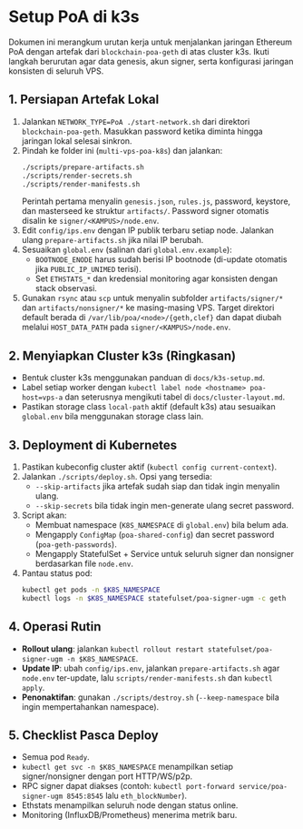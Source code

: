 # Setup PoA di k3s

Dokumen ini merangkum urutan kerja untuk menjalankan jaringan Ethereum PoA dengan artefak dari `blockchain-poa-geth` di atas cluster k3s. Ikuti langkah berurutan agar data genesis, akun signer, serta konfigurasi jaringan konsisten di seluruh VPS.

## 1. Persiapan Artefak Lokal
1. Jalankan `NETWORK_TYPE=PoA ./start-network.sh` dari direktori `blockchain-poa-geth`. Masukkan password ketika diminta hingga jaringan lokal selesai sinkron.
2. Pindah ke folder ini (`multi-vps-poa-k8s`) dan jalankan:
   ```bash
   ./scripts/prepare-artifacts.sh
   ./scripts/render-secrets.sh
   ./scripts/render-manifests.sh
   ```
   Perintah pertama menyalin `genesis.json`, `rules.js`, password, keystore, dan masterseed ke struktur `artifacts/`. Password signer otomatis disalin ke `signer/<KAMPUS>/node.env`.
3. Edit `config/ips.env` dengan IP publik terbaru setiap node. Jalankan ulang `prepare-artifacts.sh` jika nilai IP berubah.
4. Sesuaikan `global.env` (salinan dari `global.env.example`):
   - `BOOTNODE_ENODE` harus sudah berisi IP bootnode (di-update otomatis jika `PUBLIC_IP_UNIMED` terisi).
   - Set `ETHSTATS_*` dan kredensial monitoring agar konsisten dengan stack observasi.
5. Gunakan `rsync` atau `scp` untuk menyalin subfolder `artifacts/signer/*` dan `artifacts/nonsigner/*` ke masing-masing VPS. Target direktori default berada di `/var/lib/poa/<node>/{geth,clef}` dan dapat diubah melalui `HOST_DATA_PATH` pada `signer/<KAMPUS>/node.env`.

## 2. Menyiapkan Cluster k3s (Ringkasan)
- Bentuk cluster k3s menggunakan panduan di `docs/k3s-setup.md`.
- Label setiap worker dengan `kubectl label node <hostname> poa-host=vps-a` dan seterusnya mengikuti tabel di `docs/cluster-layout.md`.
- Pastikan storage class `local-path` aktif (default k3s) atau sesuaikan `global.env` bila menggunakan storage class lain.

## 3. Deployment di Kubernetes
1. Pastikan kubeconfig cluster aktif (`kubectl config current-context`).
2. Jalankan `./scripts/deploy.sh`. Opsi yang tersedia:
   - `--skip-artifacts` jika artefak sudah siap dan tidak ingin menyalin ulang.
   - `--skip-secrets` bila tidak ingin men-generate ulang secret password.
3. Script akan:
   - Membuat namespace (`K8S_NAMESPACE` di `global.env`) bila belum ada.
   - Mengapply `ConfigMap` (`poa-shared-config`) dan secret password (`poa-geth-passwords`).
   - Mengapply StatefulSet + Service untuk seluruh signer dan nonsigner berdasarkan file `node.env`.
4. Pantau status pod:
   ```bash
   kubectl get pods -n $K8S_NAMESPACE
   kubectl logs -n $K8S_NAMESPACE statefulset/poa-signer-ugm -c geth
   ```

## 4. Operasi Rutin
- **Rollout ulang**: jalankan `kubectl rollout restart statefulset/poa-signer-ugm -n $K8S_NAMESPACE`.
- **Update IP**: ubah `config/ips.env`, jalankan `prepare-artifacts.sh` agar `node.env` ter-update, lalu `scripts/render-manifests.sh` dan `kubectl apply`.
- **Penonaktifan**: gunakan `./scripts/destroy.sh` (`--keep-namespace` bila ingin mempertahankan namespace).

## 5. Checklist Pasca Deploy
- Semua pod `Ready`.
- `kubectl get svc -n $K8S_NAMESPACE` menampilkan setiap signer/nonsigner dengan port HTTP/WS/p2p.
- RPC signer dapat diakses (contoh: `kubectl port-forward service/poa-signer-ugm 8545:8545` lalu `eth_blockNumber`).
- Ethstats menampilkan seluruh node dengan status online.
- Monitoring (InfluxDB/Prometheus) menerima metrik baru.
